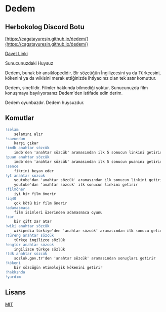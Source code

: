 # Dedem
## Herbokolog Discord Botu
[https://cagatayuresin.github.io/dedem/](https://cagatayuresin.github.io/dedem/)

[Davet Linki](https://discord.com/oauth2/authorize?client_id=783837351990263838&permissions=8&scope=bot)

Sunucunuzdaki Huysuz

Dedem, bunak bir ansiklopedidir. Bir sözcüğün İngilizcesini ya da Türkçesini, kökenini ya da wikisini merak ettiğinizde ihtiyacınız olan tek satır komuttur.

Dedem, sinefildir. Filmler hakkında bilmediği yoktur. Sunucunuzda film konuşmaya bayılıyorsanız Dedem'den istifade edin derim.

Dedem oyunbazdır. Dedem huysuzdur. 

## Komutlar

```diff
!selam
	selamını alır
!savundun
	karşı çıkar
!imdb anahtar sözcük
	imdb'den 'anahtar sözcük' aramasından ilk 5 sonucun linkini getirir
!puan anahtar sözcük
	imdb'den 'anahtar sözcük' aramasından ilk 5 sonucun puanını getirir
!sence
	fikrini beyan eder
!yt anahtar sözcük
	youtube'dan 'anahtar sözcük' aramasından ilk sonucun linkini getirir
	youtube'dan 'anahtar sözcük' ilk sonucun linkini getirir
!filmöner
	iyi bir film önerir
!iq40
	çok kötü bir film önerir
!adamasmaca
	film isimleri üzerinden adamasmaca oyunu
!zar
	bir çift zar atar
!wiki anahtar sözcük
	wikipedia türkiye'den 'anahtar sözcük' aramasından ilk sonucu getirir
!türeng anahtar sözcük
	türkçe ingilizce sözlük
!engtür anahtar sözcük
	ingilizce türkçe sözlük
!tdk anahtar sözcük
	sozluk.gov.tr'den 'anahtar sözcük' aramasından sonuçları getirir
!kökeni
    bir sözcüğün etimolojik kökenini getirir
!hakkında
!yardım
```

## Lisans
[MIT](https://choosealicense.com/licenses/mit/)
